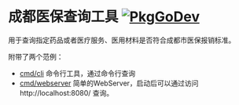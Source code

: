 # 成都医保查询工具 [![PkgGoDev](https://pkg.go.dev/badge/github.com/go-http/cdylbz)](https://pkg.go.dev/github.com/go-http/cdylbz)

用于查询指定药品或者医疗服务、医用材料是否符合成都市医保报销标准。

附带了两个范例：

- [cmd/cli](./cmd/cli/main.go) 命令行工具，通过命令行查询
- [cmd/webserver](./cmd/webserver/main.go) 简单的WebServer，启动后可以通过访问 http://localhost:8080/ 查询。
